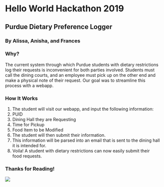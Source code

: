 # Hello World Hackathon 2019
## Purdue Dietary Preference Logger
### By Alissa, Anisha, and Frances 
### Why?
The current system through which Purdue students with dietary restrictions log their requests is inconvenient for both parties involved. Students must call the dining courts, and an employee must pick up on the other end and make a physical note of their request. Our goal was to streamline this process with a webapp.
### How It Works
1. The student will visit our webapp, and input the following information:
  1. PUID
  1. Dining Hall they are Requesting
  1. Time for Pickup
  1. Food Item to be Modified
2. The student will then submit their information.
3. This information will be parsed into an email that is sent to the dining hall it is intended for.
4. Voila! A student with dietary restrictions can now easily submit their food requests.
### Thanks for Reading!

![](https://media2.giphy.com/media/3ov9k9NKOLHz8KWrWU/source.gif)
